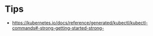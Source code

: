 # Tips

* https://kubernetes.io/docs/reference/generated/kubectl/kubectl-commands#-strong-getting-started-strong-
